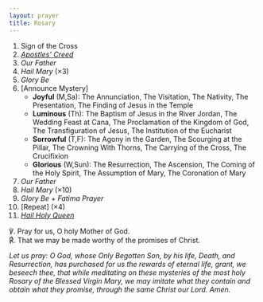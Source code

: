 ```yaml
---
layout: prayer
title: Rosary
---
```

1. Sign of the Cross
2. [*Apostles' Creed*](/prayers/apostles-creed/)
3. *Our Father*
4. *Hail Mary* (×3)
5. *Glory Be*  
6. [Announce Mystery]
	- **Joyful** (M,Sa): The Annunciation, The Visitation, The Nativity, The Presentation, The Finding of Jesus in the Temple
	- **Luminous** (Th): The Baptism of Jesus in the River Jordan, The Wedding Feast at Cana, The Proclamation of the Kingdom of God, The Transfiguration of Jesus, The Institution of the Eucharist
	- **Sorrowful** (T,F): The Agony in the Garden, The Scourging at the Pillar, The Crowning With Thorns, The Carrying of the Cross, The Crucifixion
	- **Glorious** (W,Sun): The Resurrection, The Ascension, The Coming of the Holy Spirit, The Assumption of Mary, The Coronation of Mary
7. *Our Father*
8. *Hail Mary* (×10)
9. *Glory Be* + *Fatima Prayer*
10. [Repeat] (×4)
11. [*Hail Holy Queen*](/prayers/salve-regina/)

℣. Pray for us, O holy Mother of God.  
℟. That we may be made worthy of the promises of Christ.

*Let us pray: O God, whose Only Begotten Son, by his life, Death, and Resurrection, has purchased for us the rewards of eternal life, grant, we beseech thee, that while meditating on these mysteries of the most holy Rosary of the Blessed Virgin Mary, we may imitate what they contain and obtain what they promise, through the same Christ our Lord. Amen.*